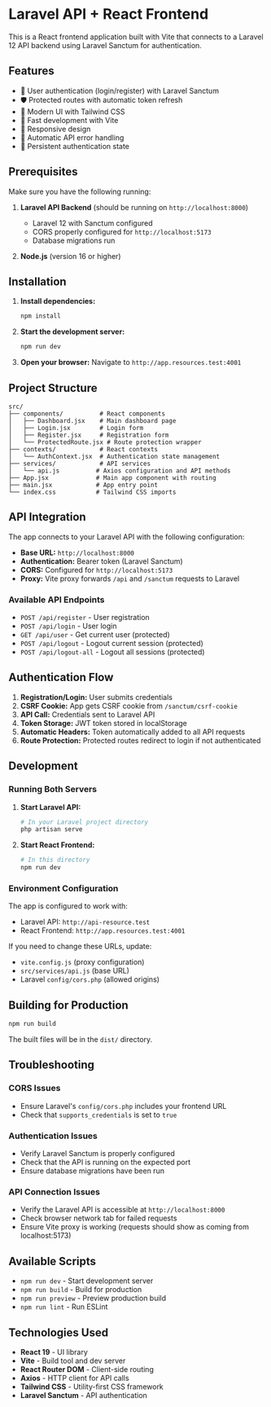 # Laravel API + React Frontend

This is a React frontend application built with Vite that connects to a Laravel 12 API backend using Laravel Sanctum for authentication.

## Features

- 🔐 User authentication (login/register) with Laravel Sanctum
- 🛡️ Protected routes with automatic token refresh
- 🎨 Modern UI with Tailwind CSS
- 🚀 Fast development with Vite
- 📱 Responsive design
- 🔄 Automatic API error handling
- 💾 Persistent authentication state

## Prerequisites

Make sure you have the following running:

1. **Laravel API Backend** (should be running on `http://localhost:8000`)
    - Laravel 12 with Sanctum configured
    - CORS properly configured for `http://localhost:5173`
    - Database migrations run

2. **Node.js** (version 16 or higher)

## Installation

1. **Install dependencies:**

    ```bash
    npm install
    ```

2. **Start the development server:**

    ```bash
    npm run dev
    ```

3. **Open your browser:**
   Navigate to `http://app.resources.test:4001`

## Project Structure

```
src/
├── components/          # React components
│   ├── Dashboard.jsx    # Main dashboard page
│   ├── Login.jsx        # Login form
│   ├── Register.jsx     # Registration form
│   └── ProtectedRoute.jsx # Route protection wrapper
├── contexts/            # React contexts
│   └── AuthContext.jsx  # Authentication state management
├── services/            # API services
│   └── api.js          # Axios configuration and API methods
├── App.jsx             # Main app component with routing
├── main.jsx            # App entry point
└── index.css           # Tailwind CSS imports
```

## API Integration

The app connects to your Laravel API with the following configuration:

- **Base URL:** `http://localhost:8000`
- **Authentication:** Bearer token (Laravel Sanctum)
- **CORS:** Configured for `http://localhost:5173`
- **Proxy:** Vite proxy forwards `/api` and `/sanctum` requests to Laravel

### Available API Endpoints

- `POST /api/register` - User registration
- `POST /api/login` - User login
- `GET /api/user` - Get current user (protected)
- `POST /api/logout` - Logout current session (protected)
- `POST /api/logout-all` - Logout all sessions (protected)

## Authentication Flow

1. **Registration/Login:** User submits credentials
2. **CSRF Cookie:** App gets CSRF cookie from `/sanctum/csrf-cookie`
3. **API Call:** Credentials sent to Laravel API
4. **Token Storage:** JWT token stored in localStorage
5. **Automatic Headers:** Token automatically added to all API requests
6. **Route Protection:** Protected routes redirect to login if not authenticated

## Development

### Running Both Servers

1. **Start Laravel API:**

    ```bash
    # In your Laravel project directory
    php artisan serve
    ```

2. **Start React Frontend:**
    ```bash
    # In this directory
    npm run dev
    ```

### Environment Configuration

The app is configured to work with:

- Laravel API: `http://api-resource.test`
- React Frontend: `http://app.resources.test:4001`

If you need to change these URLs, update:

- `vite.config.js` (proxy configuration)
- `src/services/api.js` (base URL)
- Laravel `config/cors.php` (allowed origins)

## Building for Production

```bash
npm run build
```

The built files will be in the `dist/` directory.

## Troubleshooting

### CORS Issues

- Ensure Laravel's `config/cors.php` includes your frontend URL
- Check that `supports_credentials` is set to `true`

### Authentication Issues

- Verify Laravel Sanctum is properly configured
- Check that the API is running on the expected port
- Ensure database migrations have been run

### API Connection Issues

- Verify the Laravel API is accessible at `http://localhost:8000`
- Check browser network tab for failed requests
- Ensure Vite proxy is working (requests should show as coming from localhost:5173)

## Available Scripts

- `npm run dev` - Start development server
- `npm run build` - Build for production
- `npm run preview` - Preview production build
- `npm run lint` - Run ESLint

## Technologies Used

- **React 19** - UI library
- **Vite** - Build tool and dev server
- **React Router DOM** - Client-side routing
- **Axios** - HTTP client for API calls
- **Tailwind CSS** - Utility-first CSS framework
- **Laravel Sanctum** - API authentication

